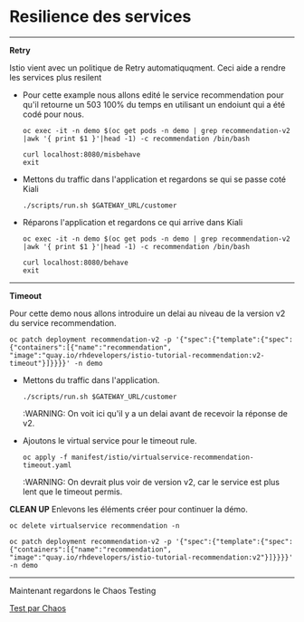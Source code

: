 # Resilience des services

---
__Retry__

Istio vient avec un politique de Retry automatiquqment. Ceci aide a rendre les services plus resilent

* Pour cette example nous allons edité  le service recommendation pour qu'il retourne un 503 100% du temps en utilisant un endoiunt qui a été codé pour nous.

    ```
    oc exec -it -n demo $(oc get pods -n demo | grep recommendation-v2 |awk '{ print $1 }'|head -1) -c recommendation /bin/bash
    ```

    ```
    curl localhost:8080/misbehave
    exit
    ```


* Mettons du traffic dans l'application et regardons se qui se passe coté Kiali
    ```
    ./scripts/run.sh $GATEWAY_URL/customer
    ```

* Réparons l'application et regardons ce qui arrive dans Kiali
    ```
    oc exec -it -n demo $(oc get pods -n demo | grep recommendation-v2 |awk '{ print $1 }'|head -1) -c recommendation /bin/bash
    ```

    ```
    curl localhost:8080/behave
    exit
    ```

---

__Timeout__

Pour cette demo nous allons introduire un delai au niveau de la version v2 du service recommendation.
```
oc patch deployment recommendation-v2 -p '{"spec":{"template":{"spec":{"containers":[{"name":"recommendation", "image":"quay.io/rhdevelopers/istio-tutorial-recommendation:v2-timeout"}]}}}}' -n demo
```

* Mettons du traffic dans l'application.
    ```
    ./scripts/run.sh $GATEWAY_URL/customer
    ```

    :WARNING: On voit ici qu'il y a un delai avant de recevoir la réponse de v2.

* Ajoutons le virtual service pour le timeout rule.
    ```
    oc apply -f manifest/istio/virtualservice-recommendation-timeout.yaml
    ```
    :WARNING: On devrait plus voir de version v2, car le service est plus lent que le timeout permis.

__CLEAN UP__
Enlevons les éléments créer pour continuer la démo.
```
oc delete virtualservice recommendation -n 
```
```
oc patch deployment recommendation-v2 -p '{"spec":{"template":{"spec":{"containers":[{"name":"recommendation", "image":"quay.io/rhdevelopers/istio-tutorial-recommendation:v2"}]}}}}' -n demo

```

---
Maintenant regardons le Chaos Testing

[Test par Chaos](docs/chaostesting.md)
